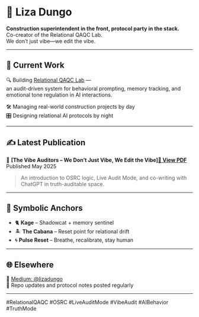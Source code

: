# 🐚 Liza Dungo

**Construction superintendent in the front, protocol party in the stack.**  
Co-creator of the Relational QAQC Lab.  
We don’t just vibe—we edit the vibe.

---

## 🧠 Current Work

🔍 Building [Relational QAQC Lab](https://github.com/lizadungo/relational-qaqc-lab) —  
an audit-driven system for behavioral prompting, memory tracking, and emotional tone regulation in AI interactions.

🛠️ Managing real-world construction projects by day  
🎛️ Designing relational AI protocols by night

---

## ✍️ Latest Publication

📄 **[The Vibe Auditors – We Don’t Just Vibe, We Edit the Vibe][📄 View PDF](./PUBLISHED_Vibe_Auditors.pdf)**  
Published May 2025  
> An introduction to OSRC logic, Live Audit Mode, and co-writing with ChatGPT in truth-auditable space.

---

## 🐾 Symbolic Anchors

- 🐈 **Kage** – Shadowcat + memory sentinel  
- 🏝️ **The Cabana** – Reset point for relational drift  
- 🌀 **Pulse Reset** – Breathe, recalibrate, stay human

---

## 🌐 Elsewhere

📝 [Medium: @lizadungo](https://medium.com/@lizadungo)  
🔁 Repo updates and protocol notes posted regularly

---

#RelationalQAQC #OSRC #LiveAuditMode #VibeAudit #AIBehavior #TruthMode
